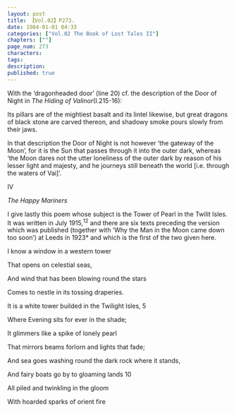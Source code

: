 ```yaml
---
layout: post
title: 【Vol.02】P273.
date: 1984-01-01 04:33
categories: ["Vol.02 The Book of Lost Tales II"]
chapters: [""]
page_num: 273
characters: 
tags: 
description: 
published: true
---
```


<p style="text-indent: 0;">
With the ‘dragonheaded door’ (line 20) cf. the description of the Door of<BR>Night in <I>The Hiding of Valinor</I>(I.215-16):
</p>

Its pillars are of the mightiest basalt and its lintel likewise, but great dragons of black stone are carved thereon, and shadowy smoke pours slowly from their jaws.

In that description the Door of Night is not however ‘the gateway of the Moon’, for it is the Sun that passes through it into the outer dark, whereas ‘the Moon dares not the utter loneliness of the outer dark by reason of his lesser light and majesty, and he journeys still beneath the world [i.e. through the waters of Vai]’.

IV

<I>The Happy Mariners</I>

I give lastly this poem whose subject is the Tower of Pearl in the Twilit Isles. It was written in July 1915,<SUP>12</SUP> and there are six texts preceding the version which was published (together with ‘Why the Man in the Moon came down too soon’) at Leeds in 1923\* and which is the first of the two given here.

I know a window in a western tower

That opens on celestial seas,

And wind that has been blowing round the stars

Comes to nestle in its tossing draperies.

It is a white tower builded in the Twilight Isles, 5

Where Evening sits for ever in the shade;

It glimmers like a spike of lonely pearl

That mirrors beams forlorn and lights that fade;

And sea goes washing round the dark rock where it stands,

And fairy boats go by to gloaming lands 10

All piled and twinkling in the gloom

With hoarded sparks of orient fire

